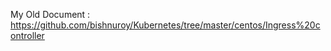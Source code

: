 

My Old Document : https://github.com/bishnuroy/Kubernetes/tree/master/centos/Ingress%20controller

